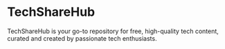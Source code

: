 # TechShareHub
TechShareHub is your go-to repository for free, high-quality tech content, curated and created by passionate tech enthusiasts.
